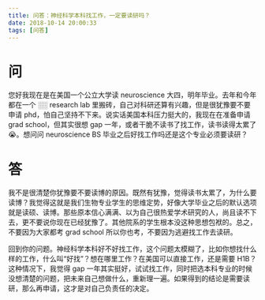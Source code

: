 ```yaml
---
title: 问答：神经科学本科找工作，一定要读研吗？
date: 2018-10-14 20:00:33
tags: [问答]
---
```


# 问
您好我现在是在美国一个公立大学读 neuroscience 大四，明年毕业。去年和今年都在一个 ░░ research lab 里搬砖，自己对科研还算有兴趣，但是很犹豫要不要申请 phd，怕自己坚持不下来。说实话美国本科压力挺大的，我现在在准备申请 grad school，但其实很想 gap 一年，或者干脆不读书了找工作，读书读得太累了😭。想问问 neuroscience BS 毕业之后好找工作吗还是这个专业必须要读研？

# 答
我不是很清楚你犹豫要不要读博的原因。既然有犹豫，觉得读书太累了，为什么要读博？我觉得这就是我们生物专业学生的思维定势，好像大学毕业之后的默认选项就是读硕、读博。那些原本信心满满、以为自己很热爱学术研究的人，尚且读不下去，更不要说你现在已经犹豫了。其他院系的学生根本没这种思想包袱的。总之，不要因为大家都考 grad school 所以你也考，不要因为逃避找工作去读研。

回到你的问题。神经科学本科好不好找工作，这个问题太模糊了，比如你想找什么样的工作，什么叫“好找”？想在哪里工作？在美国可以直接工作，还是需要 H1B？这种情况下，我觉得 gap 一年其实挺好，试试找工作，同时把选本科专业的时候没想清楚的问题，把未来自己想做什么，重新理一遍。如果得到的结论是需要读研，那么再申请，这才是对自己负责任的决定。
